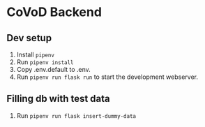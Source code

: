 # CoVoD Backend

## Dev setup
1. Install `pipenv`
2. Run `pipenv install`
3. Copy .env.default to .env.
4. Run `pipenv run flask run` to start the development webserver.

## Filling db with test data
1. Run `pipenv run flask insert-dummy-data`